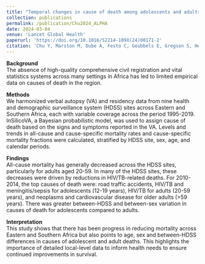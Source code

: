 ```yaml
---
title: "Temporal changes in cause of death among adolescents and adults in six countries in Eastern and Southern Africa: a multi-country cohort study using verbal autopsy data."
collection: publications
permalink: /publication/Chu2024_ALPHA
date: 2024-03-04
venue: 'Lancet Global Health'
paperurl: 'https://doi.org/10.1016/S2214-109X(24)00171-2'
citation: 'Chu Y, Marston M, Dube A, Festo C, Geubbels E, Gregson S, Herbst K, Kabudula C, Kahn K, Lutalo T, Moorhouse L. Temporal changes in cause of death among adolescents and adults in six countries in Eastern and Southern Africa: a multi-country cohort study using verbal autopsy data. The Lancet Global Health. 2024 Mar 4.'
---
```


**Background**  
The absence of high-quality comprehensive civil registration and vital statistics systems across many settings in Africa has led to limited empirical data on causes of death in the region.

**Methods**  
We harmonized verbal autopsy (VA) and residency data from nine health and demographic surveillance system (HDSS) sites across Eastern and Southern Africa, each with variable coverage across the period 1995-2019. InSilicoVA, a Bayesian probabilistic model, was used to assign cause of death based on the signs and symptoms reported in the VA. Levels and trends in all-cause and cause-specific mortality rates and cause-specific mortality fractions were calculated, stratified by HDSS site, sex, age, and calendar periods.

**Findings**  
All-cause mortality has generally decreased across the HDSS sites, particularly for adults aged 20-59. In many of the HDSS sites, these decreases were driven by reductions in HIV/TB-related deaths. For 2010-2014, the top causes of death were: road traffic accidents, HIV/TB and meningitis/sepsis for adolescents (12-19 years), HIV/TB for adults (20-59 years), and neoplasms and cardiovascular disease for older adults (>59 years). There was greater between-HDSS and between-sex variation in causes of death for adolescents compared to adults.

**Interpretation**  
This study shows that there has been progress in reducing mortality across Eastern and Southern Africa but also points to age, sex and between-HDSS differences in causes of adolescent and adult deaths. This highlights the importance of detailed local-level data to inform health needs to ensure continued improvements in survival.


